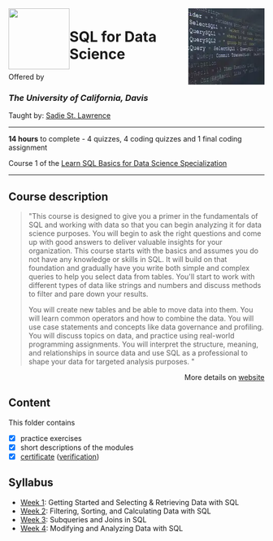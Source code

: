 <a href="https://www.coursera.org/learn/sql-for-data-science">
  <img src="/img/SQL_for_Data_Science_logo.avif" width="150" align="right">
</a>

<img src="https://upload.wikimedia.org/wikipedia/commons/0/09/UC_Davis_wordmark.svg" width="120" height="120" align="left">

# SQL for Data Science

Offered by 
### *The University of California, Davis*

Taught by: [Sadie St. Lawrence](https://www.coursera.org/instructor/sadie-stlawrence)

---

**14 hours** to complete - 4 quizzes, 4 coding quizzes and 1 final coding assignment

Course 1 of the [Learn SQL Basics for Data Science Specialization](../) 

---

## Course description

>"This course is designed to give you a primer in the fundamentals of SQL and working with data so that you can begin analyzing it for data science purposes. You will begin to ask the right questions and come up with good answers to deliver valuable insights for your organization. This course starts with the basics and assumes you do not have any knowledge or skills in SQL. It will build on that foundation and gradually have you write both simple and complex queries to help you select data from tables.  You'll start to work with different types of data like strings and numbers and discuss methods to filter and pare down your results. 
>
>You will create new tables and be able to move data into them. You will learn common operators and how to combine the data. You will use case statements and concepts like data governance and profiling. You will discuss topics on data, and practice using real-world programming assignments. You will interpret the structure, meaning, and relationships in source data and use SQL as a professional to shape your data for targeted analysis purposes. "

<p align="right">More details on <a href="https://www.coursera.org/learn/sql-for-data-science">website</a></p>

## Content
This folder contains 
- [x] practice exercises
- [x] short descriptions of the modules 
- [x] [certificate](./Certificate/certificate.pdf) ([verification](certificate_link))

## Syllabus
- [Week 1](./Week%201): Getting Started and Selecting & Retrieving Data with SQL
- [Week 2](./Week%202): Filtering, Sorting, and Calculating Data with SQL
- [Week 3](./Week%203): Subqueries and Joins in SQL
- [Week 4](./Week%204): Modifying and Analyzing Data with SQL

[^1]: For ethical reasons I do not make my assignments publicly available. It may be tempting to submit them to Coursera by others. However, for every assignment I give a detailed description of the original problem, I highlight the main principles and techniques the problem wants to check, and I give source code for another similar problem. The publicly available source code uses approximately the same principles and techniques as the original (sometimes a bit more). 
